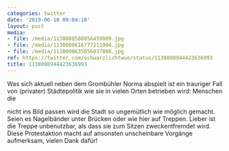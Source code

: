 ```yaml
---
categories: twitter
date: '2019-06-10 09:04:10'
layout: post
media:
- file: /media/1138008588956459009.jpg
- file: /media/1138008616777211904.jpg
- file: /media/1138008635056037888.jpg
ref: https://twitter.com/schwarzlichtwue/status/1138008944423636993
title: 1138008944423636993
---
```

Was sich aktuell neben dem Grombühler Norma abspielt ist ein trauriger Fall von (privater) Städtepolitik wie sie in vielen Orten betrieben wird: Menschen die

nicht ins Bild passen wird die Stadt so ungemütlich wie möglich gemacht.  
Seien es Nagelbänder unter Brücken oder wie hier auf Treppen. Lieber ist die Treppe unbenutzbar, als dass sie zum Sitzen zweckentfremdet wird. Diese Protestaktion macht auf ansonsten unscheinbare Vorgänge aufmerksam, vielen Dank dafür! 